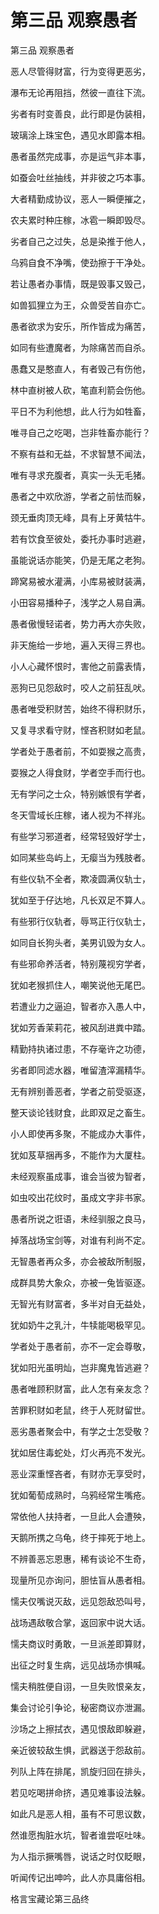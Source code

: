 # 第三品 观察愚者

第三品 观察愚者

恶人尽管得财富，行为变得更恶劣，

瀑布无论再阻挡，然彼一直往下流。

劣者有时变善良，此行即是伪装相，

玻璃涂上珠宝色，遇见水即露本相。

愚者虽然完成事，亦是运气非本事，

如蚕会吐丝抽线，并非彼之巧本事。

大者精勤成协议，恶人一瞬便摧之，

农夫累时种庄稼，冰雹一瞬即毁尽。

劣者自己之过失，总是染推于他人，

乌鸦自食不净嘴，使劲擦于干净处。

若让愚者办事情，既是毁事又毁己，

如兽狐狸立为王，众兽受苦自亦亡。

愚者欲求为安乐，所作皆成为痛苦，

如同有些遭魔者，为除痛苦而自杀。

愚蠢又是憨直人，有者毁己有伤他，

林中直树被人砍，笔直利箭会伤他。

平日不为利他想，此人行为如牲畜，

唯寻自己之吃喝，岂非牲畜亦能行？

不察有益和无益，不求智慧不闻法，

唯有寻求充腹者，真实一头无毛猪。

愚者之中欢欣游，学者之前怯而躲，

颈无垂肉顶无峰，具有上牙黄牯牛。

若有饮食至彼处，委托办事时逃避，

虽能说话亦能笑，仍是无尾之老狗。

蹄窝易被水灌满，小库易被财装满，

小田容易播种子，浅学之人易自满。

愚者傲慢轻诺者，势力再大亦失败，

非天施给一步地，遍入天得三界也。

小人心藏怀恨时，害他之前露表情，

恶狗已见怨敌时，咬人之前狂乱吠。

愚者唯受积财苦，始终不得积财乐，

又复寻求看守财，悭吝积财如老鼠。

学者处于愚者前，不如耍猴之高贵，

耍猴之人得食财，学者空手而行也。

无有学问之士众，特别嫉恨有学者，

冬天雪域长庄稼，诸人视为不祥兆。

有些学习邪道者，经常轻毁好学士，

如同某些岛屿上，无瘿当为残肢者。

有些仪轨不全者，欺凌圆满仪轨士，

犹如至于仔达地，凡长双足不算人。

有些邪行仪轨者，辱骂正行仪轨士，

如同自长狗头者，美男讥毁为女人。

有些邪命养活者，特别蔑视穷学者，

犹如老猴抓住人，嘲笑说他无尾巴。

若遭业力之逼迫，智者亦入愚人中，

犹如芳香茉莉花，被风刮进粪中踏。

精勤持执诸过患，不存毫许之功德，

劣者即同滤水器，唯留渣滓漏精华。

无有辨别善恶者，学者之前受驱逐，

整天谈论钱财食，此即双足之畜生。

小人即使再多聚，不能成办大事件，

犹如芨草捆再多，不能作为大厦柱。

未经观察虽成事，谁会当彼为智者，

如虫咬出花纹时，虽成文字非书家。

愚者所说之诳语，未经驯服之良马，

掉落战场宝剑等，对谁有利尚不定。

无智愚者再众多，亦会被敌所制服，

成群具势大象众，亦被一兔皆驱逐。

无智光有财富者，多半对自无益处，

犹如奶牛之乳汁，牛犊能喝极罕见。

学者处于愚者前，亦不一定会尊敬，

犹如阳光虽明灿，岂非魔鬼皆逃避？

愚者唯顾积财富，此人怎有亲友念？

苦罪积财如老鼠，终于人死财留世。

恶劣愚者聚会中，有学之士怎受敬？

犹如居住毒蛇处，灯火再亮不发光。

恶业深重悭吝者，有财亦无享受时，

犹如葡萄成熟时，乌鸦经常生嘴疮。

常依他人扶持者，一旦此人会遭殃，

天鹅所携之乌龟，终于摔死于地上。

不辨善恶忘恩惠，稀有谈论不生奇，

现量所见亦询问，胆怯盲从愚者相。

懦夫仅嘴说灭敌，远见怨敌恐叫号，

战场遇敌敬合掌，返回家中说大话。

懦夫商议时勇敢，一旦派差即算财，

出征之时复生病，远见战场亦惧喊。

懦夫稍胜便自诩，一旦失败恨亲友，

集会讨论引争论，秘密商议亦泄漏。

沙场之上擦拭衣，遇见恨敌即躲避，

亲近彼较敌生惧，武器送于怨敌前。

列队上阵在排尾，凯旋归回在排头，

若见吃喝拼命挤，遇见难事设法躲。

如此凡是恶人相，虽有不可思议数，

然谁愿掏脏水坑，智者谁尝呕吐味。

为人指示撅嘴唇，说话之时仅眨眼，

听闻传记出呻吟，此人亦具庸俗相。

格言宝藏论第三品终

